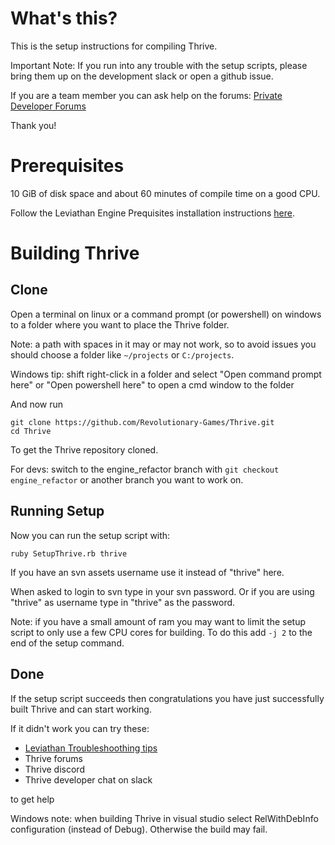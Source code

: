 What's this?
============

This is the setup instructions for compiling Thrive.

Important Note: If you run into any trouble with the setup scripts, please 
bring them up on the development slack or open a github issue.

If you are a team member you can ask help on the forums:
    [Private Developer Forums](http://forum.revolutionarygamesstudio.com/)

Thank you!

Prerequisites
=============

10 GiB of disk space and about 60 minutes of compile time on a good CPU.

Follow the Leviathan Engine Prequisites installation instructions
[here](https://leviathanengine.com/doc/develop/Documentation/html/dc/d9e/prerequisites.html).

Building Thrive
===============

Clone
-----

Open a terminal on linux or a command prompt (or powershell) on windows to a folder where you want to place the Thrive folder.

Note: a path with spaces in it may or may not work, so to avoid issues
you should choose a folder like `~/projects` or `C:/projects`.

Windows tip: shift right-click in a folder and select "Open command
prompt here" or "Open powershell here" to open a cmd window to the
folder

And now run

```
git clone https://github.com/Revolutionary-Games/Thrive.git
cd Thrive
```

To get the Thrive repository cloned.

For devs: switch to the engine_refactor branch with `git checkout
engine_refactor` or another branch you want to work on.


Running Setup
-------------

Now you can run the setup script with:

```
ruby SetupThrive.rb thrive
```

If you have an svn assets username use it instead of "thrive" here.

When asked to login to svn type in your svn password. Or if you are
using "thrive" as username type in "thrive" as the password.

Note: if you have a small amount of ram you may want to limit the
setup script to only use a few CPU cores for building. To do this add
`-j 2` to the end of the setup command.

Done
----

If the setup script succeeds then congratulations you have just
successfully built Thrive and can start working.

If it didn't work you can try these:
- [Leviathan Troubleshoothing tips](https://leviathanengine.com/doc/develop/Documentation/html/dc/dca/compiling_leviathan.html#compile_troubleshooting)
- Thrive forums
- Thrive discord
- Thrive developer chat on slack

to get help

Windows note: when building Thrive in visual studio select
RelWithDebInfo configuration (instead of Debug). Otherwise the build
may fail.
